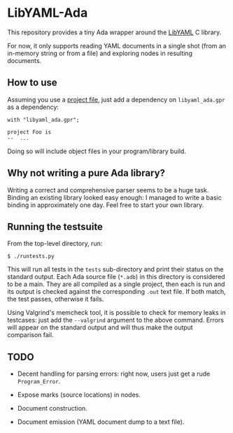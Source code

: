 LibYAML-Ada
===========

This repository provides a tiny Ada wrapper around the
[LibYAML](https://github.com/yaml/libyaml) C library.

For now, it only supports reading YAML documents in a single shot (from an
in-memory string or from a file) and exploring nodes in resulting documents.


How to use
----------

Assuming you use a [project
file](http://docs.adacore.com/gprbuild-docs/html/gprbuild_ug.html), just add
a dependency on `libyaml_ada.gpr` as a dependency:

```
with "libyaml_ada.gpr";

project Foo is
--  ...
```

Doing so will include object files in your program/library build.


Why not writing a pure Ada library?
-----------------------------------

Writing a correct and comprehensive parser seems to be a huge task. Binding an
existing library looked easy enough: I managed to write a basic binding in
approximately one day. Feel free to start your own library.


Running the testsuite
---------------------

From the top-level directory, run:

```
$ ./runtests.py
```

This will run all tests in the `tests` sub-directory and print their status on
the standard output.  Each Ada source file (`*.adb`) in this directory is
considered to be a main.  They are all compiled as a single project, then each
is run and its output is checked against the corresponding `.out` text file. If
both match, the test passes, otherwise it fails.

Using Valgrind's memcheck tool, it is possible to check for memory leaks in
testcases: just add the `--valgrind` argument to the above command. Errors will
appear on the standard output and will thus make the output comparison fail.


TODO
----

*   Decent handling for parsing errors: right now, users just get a rude
    `Program_Error`.

*   Expose marks (source locations) in nodes.

*   Document construction.

*   Document emission (YAML document dump to a text file).
